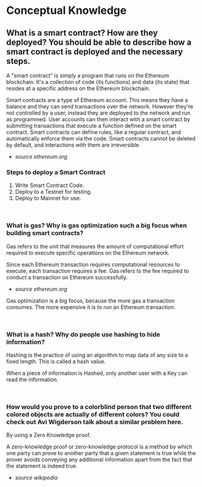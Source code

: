 # Conceptual Knowledge

## What is a smart contract? How are they deployed? You should be able to describe how a smart contract is deployed and the necessary steps. 

A "smart contract" is simply a program that runs on the Ethereum blockchain. It's a collection of code (its functions) and data (its state) that resides at a specific address on the Ethereum blockchain.

Smart contracts are a type of Ethereum account. This means they have a balance and they can send transactions over the network. However they're not controlled by a user, instead they are deployed to the network and run as programmed. User accounts can then interact with a smart contract by submitting transactions that execute a function defined on the smart contract. Smart contracts can define rules, like a regular contract, and automatically enforce them via the code. Smart contracts cannot be deleted by default, and interactions with them are irreversible.

- _source ethereum.org_

### Steps to deploy a Smart Contract
1. Write Smart Contract Code.
2. Deploy to a Testnet for testing.
3. Deploy to Mainnet for use.

&nbsp;
### What is gas? Why is gas optimization such a big focus when building smart contracts?
Gas refers to the unit that measures the amount of computational effort required to execute specific operations on the Ethereum network.

Since each Ethereum transaction requires computational resources to execute, each transaction requires a fee. Gas refers to the fee required to conduct a transaction on Ethereum successfully.
- _source ethereum.org_

Gas optimization is a big focus, because the more gas a transaction consumes. The more expensive it is to run an Ethereum transaction.

&nbsp;
### What is a hash? Why do people use hashing to hide information?
Hashing is the practice of using an algorithm to map data of any size to a fixed length. This is called a hash value.

When a piece of information is Hashed, only another user with a Key can read the information.


&nbsp;
### How would you prove to a colorblind person that two different colored objects are actually of different colors? You could check out Avi Wigderson talk about a similar problem here. 
By using a Zero Knowledge proof. 

A zero-knowledge proof or zero-knowledge protocol is a method by which one party can prove to another party that a given statement is true while the prover avoids conveying any additional information apart from the fact that the statement is indeed true.

- _source wikipedia_